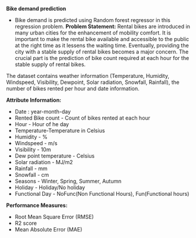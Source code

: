 **Bike demand prediction**
* Bike demand is predicted using Random forest regressor in this regression problem.
**Problem Statement:**
Rental bikes are introduced in many urban cities for the enhancement of mobility comfort. It is important to make the rental bike available and accessible to the public at the right time as it lessens the waiting time. Eventually, providing the city with a stable supply of rental bikes becomes a major concern. The crucial part is the prediction of bike count required at each hour for the stable supply of rental bikes.

The dataset contains weather information (Temperature, Humidity, Windspeed, Visibility, Dewpoint, Solar radiation, Snowfall, Rainfall), the number of bikes rented per hour and date information.

**Attribute Information:**
* Date : year-month-day
* Rented Bike count - Count of bikes rented at each hour
* Hour - Hour of he day
* Temperature-Temperature in Celsius
* Humidity - %
* Windspeed - m/s
* Visibility - 10m
* Dew point temperature - Celsius
* Solar radiation - MJ/m2
* Rainfall - mm
* Snowfall - cm
* Seasons - Winter, Spring, Summer, Autumn
* Holiday - Holiday/No holiday
* Functional Day - NoFunc(Non Functional Hours), Fun(Functional hours)

**Performance Measures:**
* Root Mean Square Error (RMSE)
* R2 score
* Mean Absolute Error (MAE)

